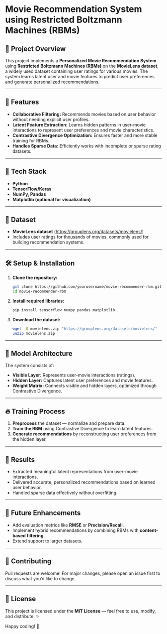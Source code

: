 # Movie Recommendation System using Restricted Boltzmann Machines (RBMs)

## 📌 Project Overview
This project implements a **Personalized Movie Recommendation System** using **Restricted Boltzmann Machines (RBMs)** on the **MovieLens dataset**, a widely used dataset containing user ratings for various movies. The system learns latent user and movie features to predict user preferences and generate personalized recommendations.

---

## 🚀 Features
- **Collaborative Filtering:** Recommends movies based on user behavior without needing explicit user profiles.
- **Latent Feature Extraction:** Learns hidden patterns in user-movie interactions to represent user preferences and movie characteristics.
- **Contrastive Divergence Optimization:** Ensures faster and more stable training for RBMs.
- **Handles Sparse Data:** Efficiently works with incomplete or sparse rating datasets.

---

## 🔧 Tech Stack
- **Python**
- **TensorFlow/Keras**
- **NumPy, Pandas**
- **Matplotlib (optional for visualization)**

---

## 📂 Dataset
- **MovieLens dataset** (https://grouplens.org/datasets/movielens/)
- Includes user ratings for thousands of movies, commonly used for building recommendation systems.

---

## 🛠️ Setup & Installation
1. **Clone the repository:**
   ```bash
   git clone https://github.com/yourusername/movie-recommender-rbm.git
   cd movie-recommender-rbm
   ```
2. **Install required libraries:**
   ```bash
   pip install tensorflow numpy pandas matplotlib
   ```
3. **Download the dataset:**
   ```bash
   wget -O movielens.zip "https://grouplens.org/datasets/movielens/"
   unzip movielens.zip
   ```

---

## 🧠 Model Architecture
The system consists of:
- **Visible Layer:** Represents user-movie interactions (ratings).
- **Hidden Layer:** Captures latent user preferences and movie features.
- **Weight Matrix:** Connects visible and hidden layers, optimized through Contrastive Divergence.

---

## 🔥 Training Process
1. **Preprocess** the dataset — normalize and prepare data.
2. **Train the RBM** using Contrastive Divergence to learn latent features.
3. **Generate recommendations** by reconstructing user preferences from the hidden layer.

---

## 🎯 Results
- Extracted meaningful latent representations from user-movie interactions.
- Delivered accurate, personalized recommendations based on learned user behavior.
- Handled sparse data effectively without overfitting.

---

## 📌 Future Enhancements
- Add evaluation metrics like **RMSE** or **Precision/Recall**.
- Implement hybrid recommendations by combining RBMs with **content-based filtering**.
- Extend support to larger datasets.

---

## 🤝 Contributing
Pull requests are welcome! For major changes, please open an issue first to discuss what you’d like to change.

---

## 📜 License
This project is licensed under the **MIT License** — feel free to use, modify, and distribute. ✨

Happy coding! 🚀

